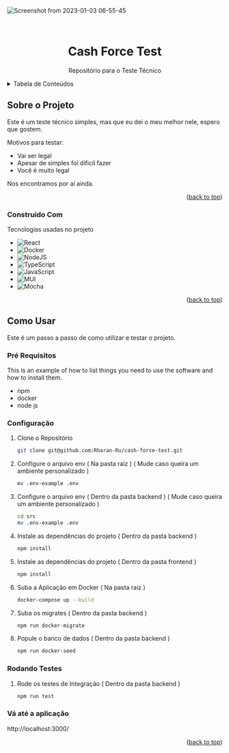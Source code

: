 ![Screenshot from 2023-01-03 06-55-45](https://user-images.githubusercontent.com/83517505/210335783-fa4ff03f-305d-487c-bf67-a816dec5220e.png)

<a name="readme-top"></a>



<!-- PROJECT LOGO -->
<br />
<div align="center">
  <h1 align="center">Cash Force Test</h1>

  <p align="center">
    Repositório para o Teste Técnico
  </p>
</div>



<!-- TABLE OF CONTENTS -->
<details>
  <summary>Tabela de Conteúdos</summary>
  <ol>
    <li>
      <a href="#about-the-project">Sobre o Projeto</a>
      <ul>
        <li><a href="#built-with">Construído com</a></li>
      </ul>
    </li>
    <li>
      <a href="#getting-started">Como Usar</a>
      <ul>
        <li><a href="#prerequisites">Pré Requisitos</a></li>
        <li><a href="#installation">Instalação</a></li>
      </ul>
    </li>
    <li><a href="#contact">Contato</a></li>
  </ol>
</details>



<!-- SOBRE O PROJETO -->
## Sobre o Projeto

Este é um teste técnico simples, mas que eu dei o meu melhor nele, espero que gostem.

Motivos para testar:
* Vai ser legal
* Apesar de simples foi dificíl fazer
* Você é muito legal

Nos encontramos por aí ainda.

<p align="right">(<a href="#readme-top">back to top</a>)</p>



### Construído Com

Tecnologias usadas no projeto

* ![React](https://img.shields.io/badge/react-%2320232a.svg?style=for-the-badge&logo=react&logoColor=%2361DAFB)
* ![Docker](https://img.shields.io/badge/docker-%230db7ed.svg?style=for-the-badge&logo=docker&logoColor=white)
* ![NodeJS](https://img.shields.io/badge/node.js-6DA55F?style=for-the-badge&logo=node.js&logoColor=white)
* ![TypeScript](https://img.shields.io/badge/typescript-%23007ACC.svg?style=for-the-badge&logo=typescript&logoColor=white)
* ![JavaScript](https://img.shields.io/badge/javascript-%23323330.svg?style=for-the-badge&logo=javascript&logoColor=%23F7DF1E)
* ![MUI](https://img.shields.io/badge/MUI-%230081CB.svg?style=for-the-badge&logo=mui&logoColor=white)
* ![Mocha](https://img.shields.io/badge/-mocha-%238D6748?style=for-the-badge&logo=mocha&logoColor=white)

<p align="right">(<a href="#readme-top">back to top</a>)</p>



<!-- COMO USAR -->
## Como Usar

Este é um passo a passo de como utilizar e testar o projeto.

### Pré Requisitos

This is an example of how to list things you need to use the software and how to install them.
* npm
* docker
* node js

### Configuração

1. Clone o Repositório
   ```sh
   git clone git@github.com:Rharan-Ru/cash-force-test.git
   ```
2. Configure o arquivo env ( Na pasta raiz ) ( Mude caso queira um ambiente personalizado )
   ```sh
   mv .env-example .env
   ```
3. Configure o arquivo env ( Dentro da pasta backend ) ( Mude caso queira um ambiente personalizado )
   ```sh
   cd src
   mv .env-example .env
   ```
4. Instale as dependências do projeto ( Dentro da pasta backend )
   ```sh
   npm install
   ```
5. Instale as dependências do projeto ( Dentro da pasta frontend )
   ```sh
   npm install
   ```
6. Suba a Aplicação em Docker ( Na pasta raiz )
   ```sh
   docker-compose up --build
   ```
7. Suba os migrates ( Dentro da pasta backend )
   ```sh
   npm run docker-migrate
   ```
8. Popule o banco de dados ( Dentro da pasta backend )
   ```sh
   npm run docker-seed
   ```

### Rodando Testes

1. Rode os testes de Integração ( Dentro da pasta backend )
   ```sh
   npm run test
   ```
### Vá até a aplicação

http://localhost:3000/



<p align="right">(<a href="#readme-top">back to top</a>)</p>
